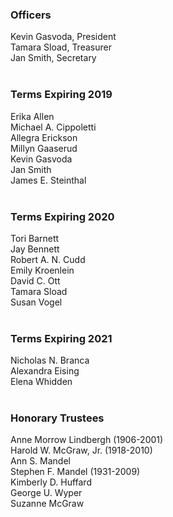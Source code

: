 <div class="row margin-bottom-10">

<div class="col-md-4">

### Officers
Kevin Gasvoda, President<br />
Tamara Sload, Treasurer<br />
Jan Smith, Secretary
<br />
<br />


### Terms Expiring 2019
Erika Allen<br />
Michael A. Cippoletti<br />
Allegra Erickson<br />
Millyn Gaaserud<br />
Kevin Gasvoda<br />
Jan Smith<br />
James E. Steinthal
<br />
<br />

</div>
<div class="col-md-4">

### Terms Expiring 2020
Tori Barnett<br />
Jay Bennett<br />
Robert A. N. Cudd<br />
Emily Kroenlein<br />
David C. Ott<br />
Tamara Sload<br />
Susan Vogel
<br />
<br />

### Terms Expiring 2021
Nicholas N. Branca<br />
Alexandra Eising<br />
Elena Whidden
<br />
<br />

</div>
<div class="col-md-4">

### Honorary Trustees
Anne Morrow Lindbergh (1906-2001)<br />
Harold W. McGraw, Jr. (1918-2010)<br />
Ann S. Mandel<br />
Stephen F. Mandel (1931-2009)<br />
Kimberly D. Huffard<br />
George U. Wyper<br />
Suzanne McGraw

</div>
</div>